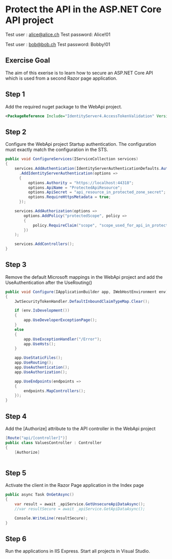 
# Protect the API in the ASP.NET Core API project

Test user : alice@alice.ch
Test password: Alice!01

Test user : bob@bob.ch
Test password: Bobby!01

## Exercise Goal

The aim of this exerise is to learn how to secure an ASP.NET Core API which is used from a second Razor page application.

## Step 1 

Add the required nuget package to the WebApi project.

```xml
<PackageReference Include="IdentityServer4.AccessTokenValidation" Version="3.0.1" />
```

## Step 2 

Configure the WebApi project Startup authentication. The configuration must exactly match the configuration in the STS. 

```csharp
public void ConfigureServices(IServiceCollection services)
{
	services.AddAuthentication(IdentityServerAuthenticationDefaults.AuthenticationScheme)
	  .AddIdentityServerAuthentication(options =>
	  {
		  options.Authority = "https://localhost:44318";
		  options.ApiName = "ProtectedApiResource";
		  options.ApiSecret = "api_resource_in_protected_zone_secret";
		  options.RequireHttpsMetadata = true;
	  });

	services.AddAuthorization(options =>
		options.AddPolicy("protectedScope", policy =>
		{
			policy.RequireClaim("scope", "scope_used_for_api_in_protected_zone");
		})
	);

	services.AddControllers();
}
```

## Step 3

Remove the default Microsoft mappings in the WebApi project and add the UseAuthentication after the UseRouting()

```csharp
public void Configure(IApplicationBuilder app, IWebHostEnvironment env)
{
	JwtSecurityTokenHandler.DefaultInboundClaimTypeMap.Clear();

	if (env.IsDevelopment())
	{
		app.UseDeveloperExceptionPage();
	}
	else
	{
		app.UseExceptionHandler("/Error");
		app.UseHsts();
	}

	app.UseStaticFiles();
	app.UseRouting();
	app.UseAuthentication();
	app.UseAuthorization();

	app.UseEndpoints(endpoints =>
	{
		endpoints.MapControllers();
	});
}
```

## Step 4

Add the [Authorize] attribute to the API controller in the WebApi project

```csharp
[Route("api/[controller]")]
public class ValuesController : Controller
{
	[Authorize]
		
```

## Step 5

Activate the client in the Razor Page application in the Index page

```csharp
public async Task OnGetAsync()
{
	var result = await _apiService.GetUnsecureApiDataAsync();
	//var resultSecure = await _apiService.GetApiDataAsync();

	Console.WriteLine(resultSecure);
}
```

## Step 6

Run the applications in IIS Express. Start all projects in Visual Studio.